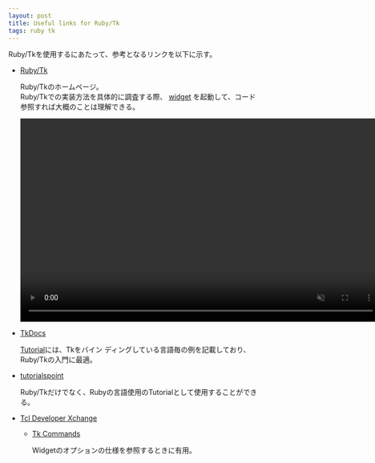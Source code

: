 ```yaml
---
layout: post
title: Useful links for Ruby/Tk 
tags: ruby tk 
---
```

Ruby/Tkを使用するにあたって、参考となるリンクを以下に示す。
- [Ruby/Tk](https://github.com/ruby/tk)

    Ruby/Tkのホームページ。  
    Ruby/Tkでの実装方法を具体的に調査する際、
    [widget](https://github.com/ruby/tk/blob/master/sample/demos-jp/widget)
    を起動して、コード参照すれば大概のことは理解できる。

	<video autoplay loop width=720px height=406px controls muted>
		<source src="/assets/images/2025/0223/ruty-tk-widget.webm">
	</video>

- [TkDocs](https://tkdocs.com/index.html)

    [Tutorial](https://tkdocs.com/tutorial/index.html)には、Tkをバイン
    ディングしている言語毎の例を記載しており、Ruby/Tkの入門に最適。
- [tutorialspoint](https://www.tutorialspoint.com/ruby/index.htm)

    Ruby/Tkだけでなく、Rubyの言語使用のTutorialとして使用することができる。
- [Tcl Developer Xchange](https://www.tcl-lang.org)
    - [Tk Commands](https://www.tcl-lang.org/man/tcl8.6/TkCmd/contents.htm)

        Widgetのオプションの仕様を参照するときに有用。
		
